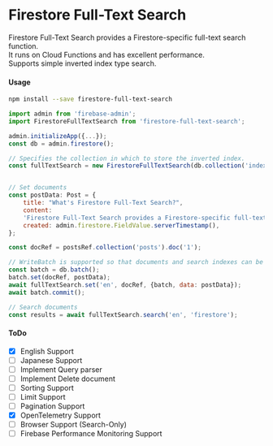 # Firestore Full-Text Search

Firestore Full-Text Search provides a Firestore-specific full-text search function.  
It runs on Cloud Functions and has excellent performance.  
Supports simple inverted index type search.

#### Usage

```bash
npm install --save firestore-full-text-search
```

```js
import admin from 'firebase-admin';
import FirestoreFullTextSearch from 'firestore-full-text-search';

admin.initializeApp({...});
const db = admin.firestore();

// Specifies the collection in which to store the inverted index.
const fullTextSearch = new FirestoreFullTextSearch(db.collection('index'));


// Set documents
const postData: Post = {
    title: "What's Firestore Full-Text Search?",
    content:
    'Firestore Full-Text Search provides a Firestore-specific full-text search function. It runs on Cloud Functions and has excellent performance.',
    created: admin.firestore.FieldValue.serverTimestamp(),
};

const docRef = postsRef.collection('posts').doc('1');

// WriteBatch is supported so that documents and search indexes can be stored atomically.
const batch = db.batch();
batch.set(docRef, postData);
await fullTextSearch.set('en', docRef, {batch, data: postData});
await batch.commit();
```

```js
// Search documents
const results = await fullTextSearch.search('en', 'firestore');
```

#### ToDo

- [x] English Support
- [ ] Japanese Support
- [ ] Implement Query parser
- [ ] Implement Delete document 
- [ ] Sorting Support
- [ ] Limit Support
- [ ] Pagination Support
- [x] OpenTelemetry Support
- [ ] Browser Support (Search-Only)
- [ ] Firebase Performance Monitoring Support